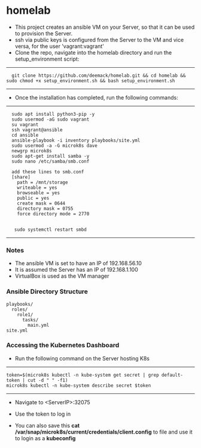 # homelab
* This project creates an ansible VM on your Server, so that it can be used to provision the Server.
* ssh via public keys is configured from the Server to the VM and vice versa, for the user 'vagrant:vagrant'
* Clone the repo, navigate into the homelab directory and run the setup_environment script:
----
      git clone https://github.com/deemack/homelab.git && cd homelab && sudo chmod +x setup_environment.sh && bash setup_environment.sh
----
* Once the installation has completed, run the following commands:
----
      sudo apt install python3-pip -y
      sudo usermod -aG sudo vagrant
      su vagrant
      ssh vagrant@ansible
      cd ansible
      ansible-playbook -i inventory playbooks/site.yml
      sudo usermod -a -G microk8s dave
      newgrp microk8s
      sudo apt-get install samba -y
      sudo nano /etc/samba/smb.conf
      
      add these lines to smb.conf
      [share]
        path = /mnt/storage
        writeable = yes
        browseable = yes
        public = yes
        create mask = 0644
        directory mask = 0755
        force directory mode = 2770
        

       sudo systemctl restart smbd
      
----
      
### Notes
- The ansible VM is set to have an IP of 192.168.56.10
- It is assumed the Server has an IP of 192.168.1.100
- VirtualBox is used as the VM manager

### Ansible Directory Structure
```
playbooks/
  roles/
    role1/
      tasks/
        main.yml
site.yml
```

### Accessing the Kubernetes Dashboard
* Run the following command on the Server hosting K8s  
----
    token=$(microk8s kubectl -n kube-system get secret | grep default-token | cut -d " " -f1)
    microk8s kubectl -n kube-system describe secret $token
----
* Navigate to \<ServerIP>:32075
* Use the token to log in

* You can also save this **cat /var/snap/microk8s/current/credentials/client.config** to file and use it to login as a **kubeconfig**

